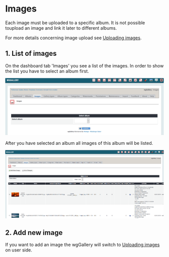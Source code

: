 # Images

Each image must be uploaded to a specific album. It is not possible toupload an image and link it later to different albums.

For more details concerning image upload see [Uploading images](images.md).

## 1. List of images

On the dashboard tab 'Images' you see a list of the images. In order to show the list you have to select an album first.

![List of images](../../.gitbook/assets/adminimages1.png)

After you have selected an album all images of this album will be listed.

![List of images per album](../../.gitbook/assets/adminimages2.png)

## 2. Add new image

If you want to add an image the wgGallery will switch to [Uploading images](images.md) on user side.

